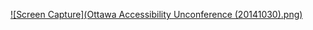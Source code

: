 [![Screen Capture](Ottawa Accessibility Unconference (20141030).png)](https://girafe.github.io/accessibilityunconference)
